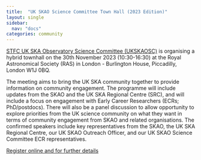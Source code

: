 ```yaml
---
title:  "UK SKAO Science Committee Town Hall (2023 Edition)"
layout: single
sidebar:
  nav: "docs"
categories: community
---
```


[STFC UK SKA Observatory Science Committee (UKSKAOSC)](https://www.ukri.org/who-we-are/stfc/how-we-are-governed/advisory-boards/ukskasc/) is organising a hybrid townhall on the 30th November 2023 (10:30-16:30) at the Royal Astronomical Society (RAS) in London - Burlington House, Piccadilly, London W1J 0BQ. </BR>

The meeting aims to bring the UK SKA community together to provide information on community engagement. The programme will include updates from the SKAO and the UK SKA Regional Centre (SRC), and will include a focus on engagement with Early Career Researchers (ECRs; PhD/postdocs).  There will also be a panel discussion to allow opportunity to explore priorities from the UK science community on what they want in terms of community engagement from SKAO and related organisations. The confirmed speakers include key representatives from the SKAO, the UK SKA Regional Centre, our UK SKAO Outreach Officer, and our UK SKAO Science Committee ECR representatives.   

[Register online and for further details](https://www.eventbrite.co.uk/e/uk-skao-science-committee-town-hall-2023-edition-tickets-699050929147?aff=ebdssbdestsearch&_gl=1*14l7w9u*_up*MQ..*_ga*MTkxNDA2NTMzOC4xNjk5ODI0ODI3*_ga_TQVES5V6SH*MTY5OTgyNDgyNi4xLjAuMTY5OTgyNDgyNi4wLjAuMA..)

